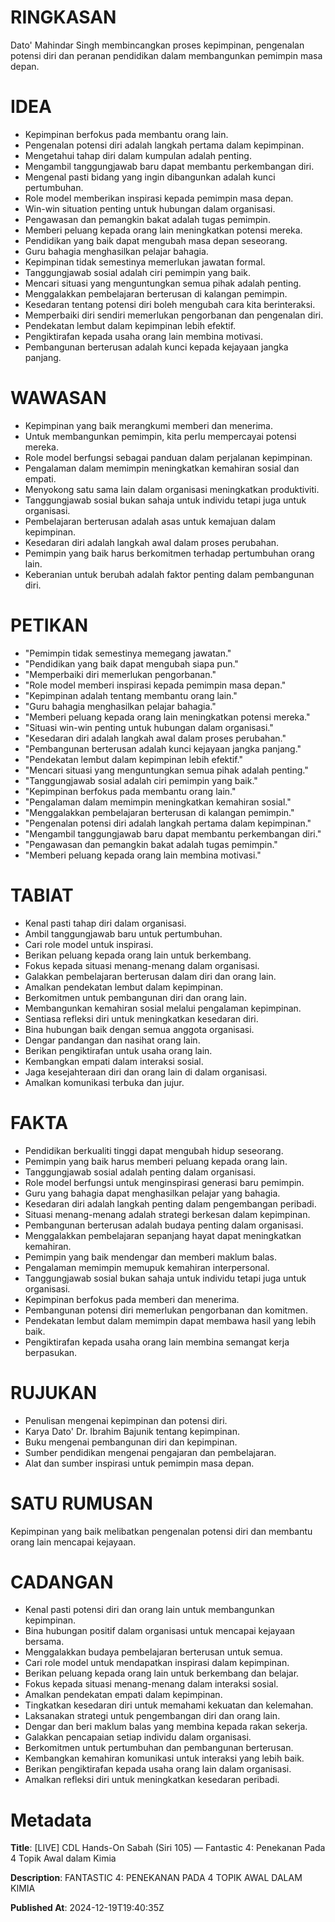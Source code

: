 # RINGKASAN
Dato' Mahindar Singh membincangkan proses kepimpinan, pengenalan potensi diri dan peranan pendidikan dalam membangunkan pemimpin masa depan.

# IDEA
- Kepimpinan berfokus pada membantu orang lain.
- Pengenalan potensi diri adalah langkah pertama dalam kepimpinan.
- Mengetahui tahap diri dalam kumpulan adalah penting.
- Mengambil tanggungjawab baru dapat membantu perkembangan diri.
- Mengenal pasti bidang yang ingin dibangunkan adalah kunci pertumbuhan.
- Role model memberikan inspirasi kepada pemimpin masa depan.
- Win-win situation penting untuk hubungan dalam organisasi.
- Pengawasan dan pemangkin bakat adalah tugas pemimpin.
- Memberi peluang kepada orang lain meningkatkan potensi mereka.
- Pendidikan yang baik dapat mengubah masa depan seseorang.
- Guru bahagia menghasilkan pelajar bahagia.
- Kepimpinan tidak semestinya memerlukan jawatan formal.
- Tanggungjawab sosial adalah ciri pemimpin yang baik.
- Mencari situasi yang menguntungkan semua pihak adalah penting.
- Menggalakkan pembelajaran berterusan di kalangan pemimpin.
- Kesedaran tentang potensi diri boleh mengubah cara kita berinteraksi.
- Memperbaiki diri sendiri memerlukan pengorbanan dan pengenalan diri.
- Pendekatan lembut dalam kepimpinan lebih efektif.
- Pengiktirafan kepada usaha orang lain membina motivasi.
- Pembangunan berterusan adalah kunci kepada kejayaan jangka panjang.

# WAWASAN
- Kepimpinan yang baik merangkumi memberi dan menerima.
- Untuk membangunkan pemimpin, kita perlu mempercayai potensi mereka.
- Role model berfungsi sebagai panduan dalam perjalanan kepimpinan.
- Pengalaman dalam memimpin meningkatkan kemahiran sosial dan empati.
- Menyokong satu sama lain dalam organisasi meningkatkan produktiviti.
- Tanggungjawab sosial bukan sahaja untuk individu tetapi juga untuk organisasi.
- Pembelajaran berterusan adalah asas untuk kemajuan dalam kepimpinan.
- Kesedaran diri adalah langkah awal dalam proses perubahan.
- Pemimpin yang baik harus berkomitmen terhadap pertumbuhan orang lain.
- Keberanian untuk berubah adalah faktor penting dalam pembangunan diri.

# PETIKAN
- "Pemimpin tidak semestinya memegang jawatan."
- "Pendidikan yang baik dapat mengubah siapa pun."
- "Memperbaiki diri memerlukan pengorbanan."
- "Role model memberi inspirasi kepada pemimpin masa depan."
- "Kepimpinan adalah tentang membantu orang lain."
- "Guru bahagia menghasilkan pelajar bahagia."
- "Memberi peluang kepada orang lain meningkatkan potensi mereka."
- "Situasi win-win penting untuk hubungan dalam organisasi."
- "Kesedaran diri adalah langkah awal dalam proses perubahan."
- "Pembangunan berterusan adalah kunci kejayaan jangka panjang."
- "Pendekatan lembut dalam kepimpinan lebih efektif."
- "Mencari situasi yang menguntungkan semua pihak adalah penting."
- "Tanggungjawab sosial adalah ciri pemimpin yang baik."
- "Kepimpinan berfokus pada membantu orang lain."
- "Pengalaman dalam memimpin meningkatkan kemahiran sosial."
- "Menggalakkan pembelajaran berterusan di kalangan pemimpin."
- "Pengenalan potensi diri adalah langkah pertama dalam kepimpinan."
- "Mengambil tanggungjawab baru dapat membantu perkembangan diri."
- "Pengawasan dan pemangkin bakat adalah tugas pemimpin."
- "Memberi peluang kepada orang lain membina motivasi."

# TABIAT
- Kenal pasti tahap diri dalam organisasi.
- Ambil tanggungjawab baru untuk pertumbuhan.
- Cari role model untuk inspirasi.
- Berikan peluang kepada orang lain untuk berkembang.
- Fokus kepada situasi menang-menang dalam organisasi.
- Galakkan pembelajaran berterusan dalam diri dan orang lain.
- Amalkan pendekatan lembut dalam kepimpinan.
- Berkomitmen untuk pembangunan diri dan orang lain.
- Membangunkan kemahiran sosial melalui pengalaman kepimpinan.
- Sentiasa refleksi diri untuk meningkatkan kesedaran diri.
- Bina hubungan baik dengan semua anggota organisasi.
- Dengar pandangan dan nasihat orang lain.
- Berikan pengiktirafan untuk usaha orang lain.
- Kembangkan empati dalam interaksi sosial.
- Jaga kesejahteraan diri dan orang lain di dalam organisasi.
- Amalkan komunikasi terbuka dan jujur.

# FAKTA
- Pendidikan berkualiti tinggi dapat mengubah hidup seseorang.
- Pemimpin yang baik harus memberi peluang kepada orang lain.
- Tanggungjawab sosial adalah penting dalam organisasi.
- Role model berfungsi untuk menginspirasi generasi baru pemimpin.
- Guru yang bahagia dapat menghasilkan pelajar yang bahagia.
- Kesedaran diri adalah langkah penting dalam pengembangan peribadi.
- Situasi menang-menang adalah strategi berkesan dalam kepimpinan.
- Pembangunan berterusan adalah budaya penting dalam organisasi.
- Menggalakkan pembelajaran sepanjang hayat dapat meningkatkan kemahiran.
- Pemimpin yang baik mendengar dan memberi maklum balas.
- Pengalaman memimpin memupuk kemahiran interpersonal.
- Tanggungjawab sosial bukan sahaja untuk individu tetapi juga untuk organisasi.
- Kepimpinan berfokus pada memberi dan menerima.
- Pembangunan potensi diri memerlukan pengorbanan dan komitmen.
- Pendekatan lembut dalam memimpin dapat membawa hasil yang lebih baik.
- Pengiktirafan kepada usaha orang lain membina semangat kerja berpasukan.

# RUJUKAN
- Penulisan mengenai kepimpinan dan potensi diri.
- Karya Dato' Dr. Ibrahim Bajunik tentang kepimpinan.
- Buku mengenai pembangunan diri dan kepimpinan.
- Sumber pendidikan mengenai pengajaran dan pembelajaran.
- Alat dan sumber inspirasi untuk pemimpin masa depan.

# SATU RUMUSAN
Kepimpinan yang baik melibatkan pengenalan potensi diri dan membantu orang lain mencapai kejayaan.

# CADANGAN
- Kenal pasti potensi diri dan orang lain untuk membangunkan kepimpinan.
- Bina hubungan positif dalam organisasi untuk mencapai kejayaan bersama.
- Menggalakkan budaya pembelajaran berterusan untuk semua.
- Cari role model untuk mendapatkan inspirasi dalam kepimpinan.
- Berikan peluang kepada orang lain untuk berkembang dan belajar.
- Fokus kepada situasi menang-menang dalam interaksi sosial.
- Amalkan pendekatan empati dalam kepimpinan.
- Tingkatkan kesedaran diri untuk memahami kekuatan dan kelemahan.
- Laksanakan strategi untuk pengembangan diri dan orang lain.
- Dengar dan beri maklum balas yang membina kepada rakan sekerja.
- Galakkan pencapaian setiap individu dalam organisasi.
- Berkomitmen untuk pertumbuhan dan pembangunan berterusan.
- Kembangkan kemahiran komunikasi untuk interaksi yang lebih baik.
- Berikan pengiktirafan kepada usaha orang lain dalam organisasi.
- Amalkan refleksi diri untuk meningkatkan kesedaran peribadi.

# Metadata
**Title**: [LIVE] CDL Hands-On Sabah (Siri 105) — Fantastic 4: Penekanan Pada 4 Topik Awal dalam Kimia

**Description**: FANTASTIC 4: PENEKANAN PADA 4 TOPIK AWAL DALAM KIMIA

**Published At**: 2024-12-19T19:40:35Z